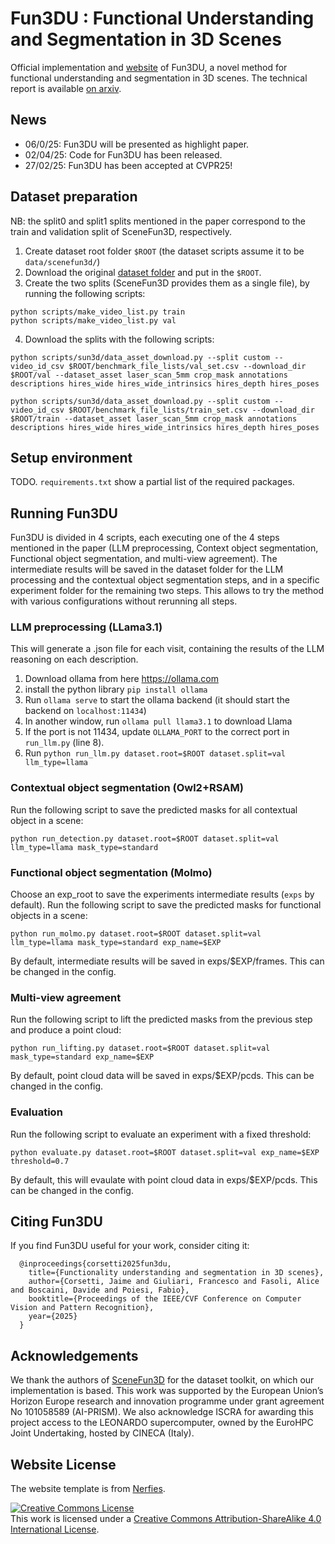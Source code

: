 # Fun3DU : Functional Understanding and Segmentation in 3D Scenes
Official implementation and [website](https://tev-fbk.github.io/fun3du/) of Fun3DU, a novel method for functional understanding and segmentation in 3D scenes.
The technical report is available [on arxiv](https://arxiv.org/abs/2411.16310).

## News
- 06/0/25: Fun3DU will be presented as highlight paper.
- 02/04/25: Code for Fun3DU has been released.
- 27/02/25: Fun3DU has been accepted at CVPR25!


## Dataset preparation
NB: the split0 and split1 splits mentioned in the paper correspond to the train and validation split of SceneFun3D, respectively.

1. Create dataset root folder `$ROOT` (the dataset scripts assume it to be `data/scenefun3d/`)
2. Download the original [dataset folder](https://github.com/SceneFun3D/scenefun3d/tree/main/benchmark_file_lists) and put in the `$ROOT`.
3. Create the two splits (SceneFun3D provides them as a single file), by running the following scripts:
```
python scripts/make_video_list.py train
python scripts/make_video_list.py val
```
4. Download the splits with the following scripts:
```
python scripts/sun3d/data_asset_download.py --split custom --video_id_csv $ROOT/benchmark_file_lists/val_set.csv --download_dir $ROOT/val --dataset_asset laser_scan_5mm crop_mask annotations descriptions hires_wide hires_wide_intrinsics hires_depth hires_poses

python scripts/sun3d/data_asset_download.py --split custom --video_id_csv $ROOT/benchmark_file_lists/train_set.csv --download_dir $ROOT/train --dataset_asset laser_scan_5mm crop_mask annotations descriptions hires_wide hires_wide_intrinsics hires_depth hires_poses
```

## Setup environment

TODO.
`requirements.txt` show a partial list of the required packages.

## Running Fun3DU

Fun3DU is divided in 4 scripts, each executing one of the 4 steps mentioned in the paper (LLM preprocessing, Context object segmentation, Functional object segmentation, and multi-view agreement).
The intermediate results will be saved in the dataset folder for the LLM processing and the contextual object segmentation steps, and in a specific experiment folder for the remaining two steps. This allows to try the method with various configurations without rerunning all steps.

### LLM preprocessing (LLama3.1)
This will generate a .json file for each visit, containing the results of the LLM reasoning on each description.
1. Download ollama from here https://ollama.com
2. install the python library `pip install ollama`
3. Run `ollama serve` to start the ollama backend (it should start the backend on `localhost:11434`)
4. In another window, run `ollama pull llama3.1` to download Llama
5. If the port is not 11434, update `OLLAMA_PORT` to the correct port in `run_llm.py` (line 8).
6. Run `python run_llm.py dataset.root=$ROOT dataset.split=val llm_type=llama`

### Contextual object segmentation (Owl2+RSAM)
Run the following script to save the predicted masks for all contextual object in a scene:
```
python run_detection.py dataset.root=$ROOT dataset.split=val llm_type=llama mask_type=standard
```

### Functional object segmentation (Molmo)
Choose an exp_root to save the experiments intermediate results (`exps` by default).
Run the following script to save the predicted masks for functional objects in a scene:
```
python run_molmo.py dataset.root=$ROOT dataset.split=val llm_type=llama mask_type=standard exp_name=$EXP
```
By default, intermediate results will be saved in exps/$EXP/frames. This can be changed in the config.

### Multi-view agreement
Run the following script to lift the predicted masks from the previous step and produce a point cloud:
```
python run_lifting.py dataset.root=$ROOT dataset.split=val mask_type=standard exp_name=$EXP
```
By default, point cloud data will be saved in exps/$EXP/pcds. This can be changed in the config.

### Evaluation
Run the following script to evaluate an experiment with a fixed threshold:
```
python evaluate.py dataset.root=$ROOT dataset.split=val exp_name=$EXP threshold=0.7
```
By default, this will evaulate with point cloud data in exps/$EXP/pcds. This can be changed in the config.

## Citing Fun3DU

If you find Fun3DU useful for your work, consider citing it:
```
  @inproceedings{corsetti2025fun3du,
    title={Functionality understanding and segmentation in 3D scenes},
    author={Corsetti, Jaime and Giuliari, Francesco and Fasoli, Alice and Boscaini, Davide and Poiesi, Fabio},
    booktitle={Proceedings of the IEEE/CVF Conference on Computer Vision and Pattern Recognition},
    year={2025}
  }
```


## Acknowledgements

We thank the authors of [SceneFun3D](https://scenefun3d.github.io/documentation/) for the dataset toolkit, on which our implementation is based.
This work was supported by the European Union’s Horizon Europe research and innovation programme under grant agreement No 101058589 (AI-PRISM). We also acknowledge ISCRA for awarding this project access to the LEONARDO supercomputer, owned by the EuroHPC Joint Undertaking, hosted by CINECA (Italy).


## Website License
The website template is from [Nerfies](https://github.com/nerfies/nerfies.github.io).

<a rel="license" href="http://creativecommons.org/licenses/by-sa/4.0/"><img alt="Creative Commons License" style="border-width:0" src="https://i.creativecommons.org/l/by-sa/4.0/88x31.png" /></a><br />This work is licensed under a <a rel="license" href="http://creativecommons.org/licenses/by-sa/4.0/">Creative Commons Attribution-ShareAlike 4.0 International License</a>.
